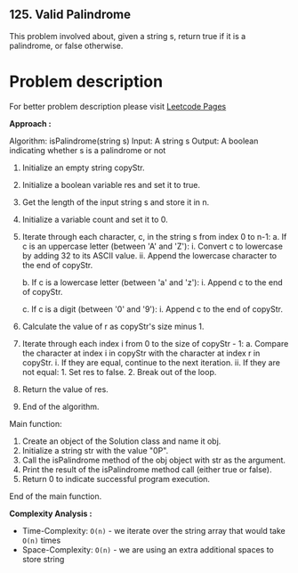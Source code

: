## 125. Valid Palindrome

This problem involved about, given a string s, return true if it is a palindrome, or false otherwise.

# Problem description

For better problem description please visit [Leetcode Pages](https://leetcode.com/problems/valid-palindrome/description/)

**Approach :**<br/>

Algorithm: isPalindrome(string s)
Input: A string s
Output: A boolean indicating whether s is a palindrome or not

1. Initialize an empty string copyStr.
2. Initialize a boolean variable res and set it to true.
3. Get the length of the input string s and store it in n.
4. Initialize a variable count and set it to 0.

5. Iterate through each character, c, in the string s from index 0 to n-1:
   a. If c is an uppercase letter (between 'A' and 'Z'):
   i. Convert c to lowercase by adding 32 to its ASCII value.
   ii. Append the lowercase character to the end of copyStr.

    b. If c is a lowercase letter (between 'a' and 'z'):
    i. Append c to the end of copyStr.

    c. If c is a digit (between '0' and '9'):
    i. Append c to the end of copyStr.

6. Calculate the value of r as copyStr's size minus 1.

7. Iterate through each index i from 0 to the size of copyStr - 1:
   a. Compare the character at index i in copyStr with the character at index r in copyStr.
   i. If they are equal, continue to the next iteration.
   ii. If they are not equal: 1. Set res to false. 2. Break out of the loop.

8. Return the value of res.

9. End of the algorithm.

Main function:

1. Create an object of the Solution class and name it obj.
2. Initialize a string str with the value "0P".
3. Call the isPalindrome method of the obj object with str as the argument.
4. Print the result of the isPalindrome method call (either true or false).
5. Return 0 to indicate successful program execution.

End of the main function.

**Complexity Analysis :**<br/>

-   Time-Complexity: `O(n)` - we iterate over the string array that would take `O(n)` times
-   Space-Complexity: `O(n)` - we are using an extra additional spaces to store string
